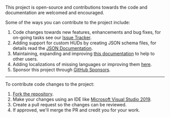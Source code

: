 This project is open-source and contributions towards the code and documentation are welcomed and encouraged.

Some of the ways you can contribute to the project include:

1. Code changes towards new features, enhancements and bug fixes, for on-going tasks see our [Issue Tracker][issues-link].
2. Adding support for custom HUDs by creating JSON schema files, for details read the [JSON Documentation][json-link].
3. Maintaining, expanding and improving [this documentation][docs-link] to help to other users.
4. Adding localizations of missing languages or improving them [here][localizations-link].
5. Sponsor this project through [GitHub Sponsors][sponsors-link].

---

To contribute code changes to the project:

1. [Fork the repository][repo-link].
2. Make your changes using an IDE like [Microsoft Visual Studio 2019][vs-link].
3. Create a pull request so the changes can be reviewed.
4. If approved, we'll merge the PR and credit you for your work.

<!-- MARKDOWN LINKS -->
[repo-link]: https://github.com/CriticalFlaw/TF2HUD.Editor
[issues-link]: https://github.com/CriticalFlaw/TF2HUD.Editor/issues
[json-link]: https://www.editor.criticalflaw.ca/json/base/
[docs-link]: https://www.editor.criticalflaw.ca/
[localizations-link]: https://github.com/CriticalFlaw/TF2HUD.Editor/tree/master/src/TF2HUD.Editor/Properties
[sponsors-link]: https://github.com/sponsors/CriticalFlaw
[vs-link]: https://visualstudio.microsoft.com/
